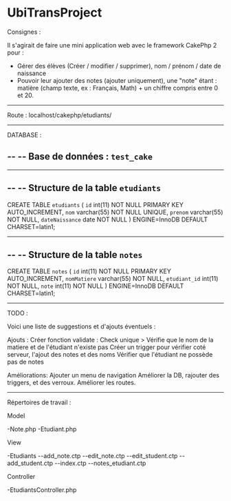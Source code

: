 # UbiTransProject

Consignes :

Il s'agirait de faire une mini application web avec le framework CakePhp 2 pour :
- Gérer des élèves (Créer / modifier / supprimer), nom / prénom / date de naissance
- Pouvoir leur ajouter des notes (ajouter uniquement), une "note" étant : matière (champ texte, ex : Français, Math) + un chiffre compris entre 0 et 20.


-- --------------------------------------------------------
Route : localhost/cakephp/etudiants/

-- --------------------------------------------------------

DATABASE :



--
-- Base de données :  `test_cake`
--

-- --------------------------------------------------------

--
-- Structure de la table `etudiants`
--

CREATE TABLE `etudiants` (
  `id` int(11) NOT NULL PRIMARY KEY AUTO_INCREMENT,
  `nom` varchar(55) NOT NULL UNIQUE,
  `prenom` varchar(55) NOT NULL,
  `dateNaissance` date NOT NULL
) ENGINE=InnoDB DEFAULT CHARSET=latin1;

-- --------------------------------------------------------

--
-- Structure de la table `notes`
--

CREATE TABLE `notes` (
  `id` int(11) NOT NULL PRIMARY KEY AUTO_INCREMENT,
  `nomMatiere` varchar(55) NOT NULL,
  `etudiant_id` int(11) NOT NULL,
  `note` int(11) NOT NULL
) ENGINE=InnoDB DEFAULT CHARSET=latin1;


------------------------------------------------------------
TODO : 

Voici une liste de suggestions et d'ajouts éventuels :

Ajouts :
Créer fonction validate : Check unique
	> Vérifie que le nom de la matiere et de l'étudiant n'existe pas
Créer un trigger pour vérifier coté serveur, l'ajout des notes et des noms
Vérifier que l'étudiant ne possède pas de notes

Améliorations:
Ajouter un menu de navigation
Améliorer la DB, rajouter des triggers, et des verroux.
Améliorer les routes.



------------------------------------------------------------
Répertoires de travail :


Model

-Note.php
-Etudiant.php


View

-Etudiants
--add_note.ctp
--edit_note.ctp
--edit_student.ctp
--add_student.ctp
--index.ctp
--notes_etudiant.ctp

Controller

-EtudiantsController.php
